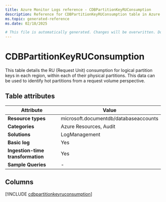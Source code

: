 ```yaml
---
title: Azure Monitor Logs reference - CDBPartitionKeyRUConsumption
description: Reference for CDBPartitionKeyRUConsumption table in Azure Monitor Logs.
ms.topic: generated-reference
ms.date: 02/18/2025

# This file is automatically generated. Changes will be overwritten. Do not change this file directly.
---
```


# CDBPartitionKeyRUConsumption

This table details the RU (Request Unit) consumption for logical partition keys in each region, within each of their physical partitions. This data can be used to identify hot partitions from a request volume perspective.


## Table attributes

|Attribute|Value|
|---|---|
|**Resource types**|microsoft.documentdb/databaseaccounts|
|**Categories**|Azure Resources, Audit|
|**Solutions**| LogManagement|
|**Basic log**|Yes|
|**Ingestion-time transformation**|Yes|
|**Sample Queries**|-|



## Columns
  
[!INCLUDE [cdbpartitionkeyruconsumption](~/reusable-content/ce-skilling/azure/includes/azure-monitor/reference/tables/cdbpartitionkeyruconsumption-include.md)]
